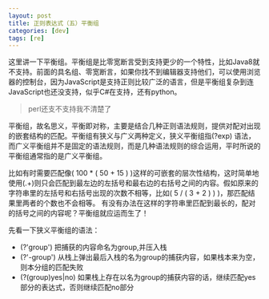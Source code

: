 ```yaml
---
layout: post
title: 正则表达式（五）平衡组
categories: [dev]
tags: [re]
---
```


这里讲一下平衡组。平衡组是比零宽断言受到支持更少的一个特性，比如Java8就不支持。前面的具名组、零宽断言，如果你找不到编辑器支持他们，可以使用浏览器的控制台，因为JavaScript是支持正则比较广泛的语言，但是平衡组复杂到连JavaScript也还没支持，似乎C#在支持，还有python。

> perl还支不支持我不清楚了

平衡组，故名思义，平衡即对称，主要是结合几种正则语法规则，提供对配对出现的嵌套结构的匹配。平衡组有狭义与广义两种定义，狭义平衡组指(?exp) 语法，而广义平衡组并不是固定的语法规则，而是几种语法规则的综合运用，平时所说的平衡组通常指的是广义平衡组。

比如有时需要匹配像( 100 * ( 50 + 15 ) )这样的可嵌套的层次性结构，这时简单地使用\(.+\)则只会匹配到最左边的左括号和最右边的右括号之间的内容。假如原来的字符串里的左括号和右括号出现的次数不相等，比如( 5 / ( 3 + 2 ) ) )，那匹配结果里两者的个数也不会相等。
有没有办法在这样的字符串里匹配到最长的，配对的括号之间的内容呢？平衡组就应运而生了！

先看一下狭义平衡组的语法：
- (?'group') 把捕获的内容命名为group,并压入栈 
- (?'-group') 从栈上弹出最后入栈的名为group的捕获内容，如果栈本来为空，则本分组的匹配失败
- (?(group)yes|no) 如果栈上存在以名为group的捕获内容的话，继续匹配yes部分的表达式，否则继续匹配no部分




